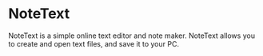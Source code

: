 # NoteText
NoteText is a simple online text editor and note maker. NoteText allows you to create and open text files, and save it to your PC. 


